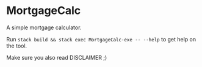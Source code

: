 MortgageCalc
===========

A simple mortgage calculator.

Run ``stack build && stack exec MortgageCalc-exe -- --help`` to get help on the tool.

Make sure you also read DISCLAIMER ;)
